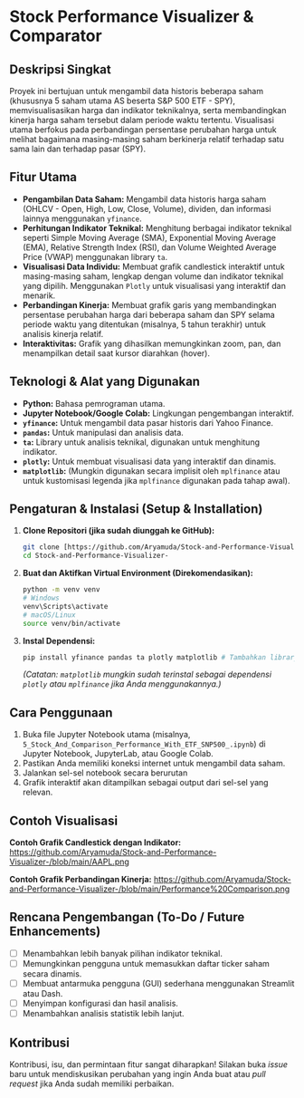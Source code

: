 # Stock Performance Visualizer & Comparator

## Deskripsi Singkat

Proyek ini bertujuan untuk mengambil data historis beberapa saham (khususnya 5 saham utama AS beserta S&P 500 ETF - SPY), memvisualisasikan harga dan indikator teknikalnya, serta membandingkan kinerja harga saham tersebut dalam periode waktu tertentu. Visualisasi utama berfokus pada perbandingan persentase perubahan harga untuk melihat bagaimana masing-masing saham berkinerja relatif terhadap satu sama lain dan terhadap pasar (SPY).

## Fitur Utama

* **Pengambilan Data Saham:** Mengambil data historis harga saham (OHLCV - Open, High, Low, Close, Volume), dividen, dan informasi lainnya menggunakan `yfinance`.
* **Perhitungan Indikator Teknikal:** Menghitung berbagai indikator teknikal seperti Simple Moving Average (SMA), Exponential Moving Average (EMA), Relative Strength Index (RSI), dan Volume Weighted Average Price (VWAP) menggunakan library `ta`.
* **Visualisasi Data Individu:** Membuat grafik candlestick interaktif untuk masing-masing saham, lengkap dengan volume dan indikator teknikal yang dipilih. Menggunakan `Plotly` untuk visualisasi yang interaktif dan menarik.
* **Perbandingan Kinerja:** Membuat grafik garis yang membandingkan persentase perubahan harga dari beberapa saham dan SPY selama periode waktu yang ditentukan (misalnya, 5 tahun terakhir) untuk analisis kinerja relatif.
* **Interaktivitas:** Grafik yang dihasilkan memungkinkan zoom, pan, dan menampilkan detail saat kursor diarahkan (hover).

## Teknologi & Alat yang Digunakan

* **Python:** Bahasa pemrograman utama.
* **Jupyter Notebook/Google Colab:** Lingkungan pengembangan interaktif.
* **`yfinance`:** Untuk mengambil data pasar historis dari Yahoo Finance.
* **`pandas`:** Untuk manipulasi dan analisis data.
* **`ta`:** Library untuk analisis teknikal, digunakan untuk menghitung indikator.
* **`plotly`:** Untuk membuat visualisasi data yang interaktif dan dinamis.
* **`matplotlib`:** (Mungkin digunakan secara implisit oleh `mplfinance` atau untuk kustomisasi legenda jika `mplfinance` digunakan pada tahap awal).

## Pengaturan & Instalasi (Setup & Installation)

1.  **Clone Repositori (jika sudah diunggah ke GitHub):**
    ```bash
    git clone [https://github.com/Aryamuda/Stock-and-Performance-Visualizer-.git)
    cd Stock-and-Performance-Visualizer-
    ```

2.  **Buat dan Aktifkan Virtual Environment (Direkomendasikan):**
    ```bash
    python -m venv venv
    # Windows
    venv\Scripts\activate
    # macOS/Linux
    source venv/bin/activate
    ```

3.  **Instal Dependensi:**
    ```bash
    pip install yfinance pandas ta plotly matplotlib # Tambahkan library lain jika ada
    ```
    *(Catatan: `matplotlib` mungkin sudah terinstal sebagai dependensi `plotly` atau `mplfinance` jika Anda menggunakannya.)*

## Cara Penggunaan

1.  Buka file Jupyter Notebook utama (misalnya, `5_Stock_And_Comparison_Performance_With_ETF_SNP500_.ipynb`) di Jupyter Notebook, JupyterLab, atau Google Colab.
2.  Pastikan Anda memiliki koneksi internet untuk mengambil data saham.
3.  Jalankan sel-sel notebook secara berurutan
4.  Grafik interaktif akan ditampilkan sebagai output dari sel-sel yang relevan.

## Contoh Visualisasi

**Contoh Grafik Candlestick dengan Indikator:**
https://github.com/Aryamuda/Stock-and-Performance-Visualizer-/blob/main/AAPL.png

**Contoh Grafik Perbandingan Kinerja:**
https://github.com/Aryamuda/Stock-and-Performance-Visualizer-/blob/main/Performance%20Comparison.png

## Rencana Pengembangan (To-Do / Future Enhancements)

* [ ] Menambahkan lebih banyak pilihan indikator teknikal.
* [ ] Memungkinkan pengguna untuk memasukkan daftar ticker saham secara dinamis.
* [ ] Membuat antarmuka pengguna (GUI) sederhana menggunakan Streamlit atau Dash.
* [ ] Menyimpan konfigurasi dan hasil analisis.
* [ ] Menambahkan analisis statistik lebih lanjut.

## Kontribusi

Kontribusi, isu, dan permintaan fitur sangat diharapkan! Silakan buka *issue* baru untuk mendiskusikan perubahan yang ingin Anda buat atau *pull request* jika Anda sudah memiliki perbaikan.

